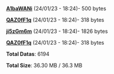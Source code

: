 [**A1baWANi**](/data/A1baWANi.txt) (24/01/23 - 18:24)- 500 bytes

[**QAZ0fF1q**](/data/QAZ0fF1q.txt) (24/01/23 - 18:24)- 318 bytes

[**ji5zGm6m**](/data/ji5zGm6m.txt) (24/01/23 - 18:24)- 1826 bytes

[**QAZ0fF1q**](/data/QAZ0fF1q.txt) (24/01/23 - 18:24)- 318 bytes

**Total Datas**: 6194

**Total Size**: 36.30 MB / 36.3 MB